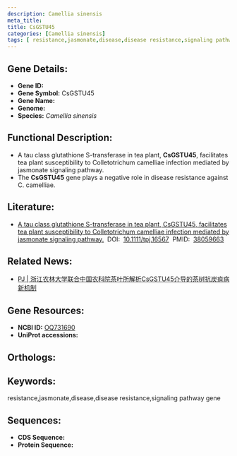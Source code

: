 ```yaml
---
description: Camellia sinensis
meta_title:
title: CsGSTU45
categories: [Camellia sinensis]
tags: [ resistance,jasmonate,disease,disease resistance,signaling pathway gene ]
---
```


## Gene Details:
- **Gene ID:**	[]()
- **Gene Symbol:** CsGSTU45
- **Gene Name:** 
- **Genome:** []()
- **Species:** *Camellia sinensis*

## Functional Description:
   - A tau class glutathione S-transferase in tea plant, **CsGSTU45**, facilitates tea plant susceptibility to Colletotrichum camelliae infection mediated by jasmonate signaling pathway.
   - The **CsGSTU45** gene plays a negative role in disease resistance against C. camelliae.

## Literature:
   - [A tau class glutathione S-transferase in tea plant, CsGSTU45, facilitates tea plant susceptibility to Colletotrichum camelliae infection mediated by jasmonate signaling pathway.]( https://onlinelibrary.wiley.com/doi/10.1111/tpj.16567)&nbsp;&nbsp;DOI:&nbsp;&nbsp;[10.1111/tpj.16567](https://onlinelibrary.wiley.com/doi/10.1111/tpj.16567)&nbsp;&nbsp;PMID:&nbsp;&nbsp;[38059663](https://pubmed.ncbi.nlm.nih.gov/38059663/)

## Related News:
   - [PJ | 浙江农林大学联合中国农科院茶叶所解析CsGSTU45介导的茶树抗炭疽病新机制](https://mp.weixin.qq.com/s?__biz=Mzg3MDEwNDEyMg==&mid=2247560746&idx=6&sn=4d43655eff2d55187643e545f3f8cc4e&chksm=cf9c2431d74a3a40e1fdac6938fa35eb486dc6f8861beeb4e15a20fd241f99292bd7965258ec&scene=27#wechat_redirect)

## Gene Resources:
- **NCBI ID:** [OQ731690](https://www.ncbi.nlm.nih.gov/gene/?term=OQ731690)
- **UniProt accessions:** [](https://www.uniprot.org/uniprotkb//entry)

## Orthologs:


## Keywords:
resistance,jasmonate,disease,disease resistance,signaling pathway gene

## Sequences:
- **CDS Sequence:**
- **Protein Sequence:**
